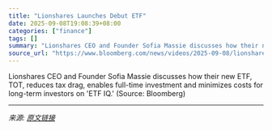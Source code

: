 ```yaml
---
title: "Lionshares Launches Debut ETF"
date: 2025-09-08T19:08:39+08:00
categories: ["finance"]
tags: []
summary: "Lionshares CEO and Founder Sofia Massie discusses how their new ETF, TOT, reduces tax drag, enables full-time investment and minimizes costs for long-term investors on 'ETF IQ.' (Source: Bloomberg)"
source_url: "https://www.bloomberg.com/news/videos/2025-09-08/lionshares-launches-debut-etf-video"
---
```


Lionshares CEO and Founder Sofia Massie discusses how their new ETF, TOT, reduces tax drag, enables full-time investment and minimizes costs for long-term investors on 'ETF IQ.' (Source: Bloomberg)

---

*来源: [原文链接](https://www.bloomberg.com/news/videos/2025-09-08/lionshares-launches-debut-etf-video)*
